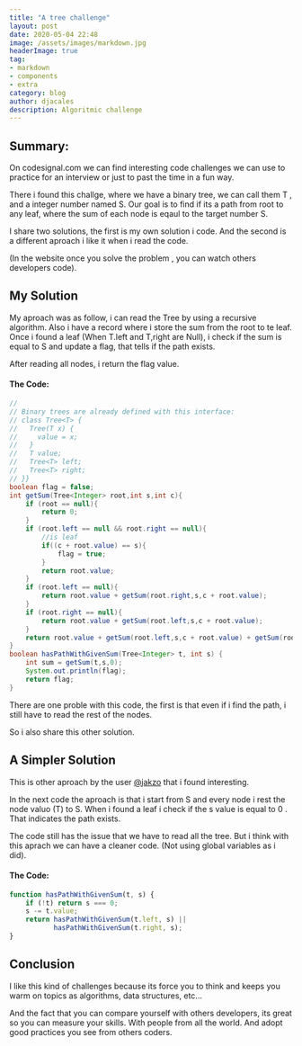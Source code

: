 ```yaml
---
title: "A tree challenge"
layout: post
date: 2020-05-04 22:48
image: /assets/images/markdown.jpg
headerImage: true
tag:
- markdown
- components
- extra
category: blog
author: djacales
description: Algoritmic challenge
---
```


## Summary:

On codesignal.com we can find interesting code challenges we can use to practice for an
interview or just to past the time in a fun way.

There i found this challge, where we have a binary tree, we can call them T , and a integer number named S.
Our goal is to find if its a path from root to any leaf, where the sum of each node is eqaul to the target number S.

I share two solutions, the first is my own solution i code. And the second is a different aproach i like it when 
i read the code.

(In the website once you solve the problem , you can watch others developers code).

## My Solution 

My aproach was as follow, i can read the Tree by using a recursive algorithm. Also i have a record
where i store the sum from the root to te leaf. Once i found a leaf (When T.left and T,right are Null), i check if the sum is equal to S and update a flag, that tells if the path exists.

After reading all nodes, i return the flag value.


#### The Code:

```java
//
// Binary trees are already defined with this interface:
// class Tree<T> {
//   Tree(T x) {
//     value = x;
//   }
//   T value;
//   Tree<T> left;
//   Tree<T> right;
// }}
boolean flag = false;
int getSum(Tree<Integer> root,int s,int c){
    if (root == null){
        return 0;
    }
    if (root.left == null && root.right == null){
        //is leaf
        if((c + root.value) == s){
            flag = true;
        }
        return root.value;
    }
    if (root.left == null){
        return root.value + getSum(root.right,s,c + root.value);
    }
    if (root.right == null){
        return root.value + getSum(root.left,s,c + root.value);
    }
    return root.value + getSum(root.left,s,c + root.value) + getSum(root.right,s,c + root.value);
}
boolean hasPathWithGivenSum(Tree<Integer> t, int s) {
    int sum = getSum(t,s,0);
    System.out.println(flag);
    return flag;
}

```

There are one proble with this code, the first is that even if i find the path, i still have to read the rest of the nodes.

So i also share this other solution.

## A Simpler Solution
This is other aproach by the user [@jakzo](https://app.codesignal.com/profile/jakzo) that i found interesting.

In the next code the aproach is that i start from S and every node i rest the node valuo (T) to S.
When i found a leaf i check if the s value is equal to 0 . That indicates the path exists.

The code still has the issue that we have to read all the tree. But i think with this aprach we can have
a cleaner code. (Not using global variables as i did).



#### The Code:


```javascript
function hasPathWithGivenSum(t, s) {
    if (!t) return s === 0;
    s -= t.value;
    return hasPathWithGivenSum(t.left, s) ||
           hasPathWithGivenSum(t.right, s);
}
```

## Conclusion 

I like this kind of challenges because its force you to think and keeps you warm on topics
as algorithms, data structures, etc...

And the fact that you can compare yourself with others developers, its great so you can measure your skills.
With people from all the world. And adopt good practices you see from others coders.

